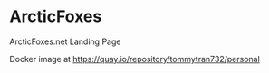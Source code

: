 # ArcticFoxes
ArcticFoxes.net Landing Page

Docker image at https://quay.io/repository/tommytran732/personal
